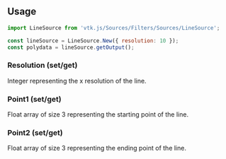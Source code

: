 ## Usage

```js
import LineSource from 'vtk.js/Sources/Filters/Sources/LineSource';

const lineSource = LineSource.New({ resolution: 10 });
const polydata = lineSource.getOutput();
```

### Resolution (set/get)

Integer representing the x resolution of the line.

### Point1 (set/get)

Float array of size 3 representing the starting point of the line.

### Point2 (set/get)

Float array of size 3 representing the ending point of the line.

